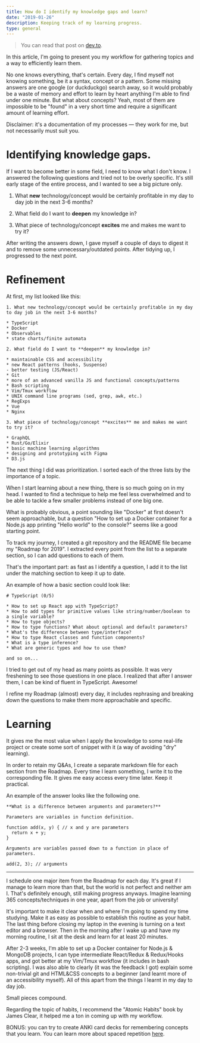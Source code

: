 ```yaml
---
title: How do I identify my knowledge gaps and learn?
date: "2019-01-26"
description: Keeping track of my learning progress.
type: general
---
```


> You can read that post on [dev.to](https://dev.to/bgord/how-do-i-identify-my-knowledge-gaps-and-learn-4mlc).

In this article, I'm going to present you my workflow for gathering topics and a way to efficiently learn them.

No one knows everything, that's certain. Every day, I find myself not knowing something, be it a syntax, concept or a pattern. Some missing answers are one google (or duckduckgo) search away, so it would probably be a waste of memory and effort to learn by heart anything I'm able to find under one minute.
But what about concepts? Yeah, most of them are impossible to be "found" in a very short time and require a significant amount of learning effort.

Disclaimer: it's a documentation of my processes — they work for me, but not necessarily must suit you.

# Identifying knowledge gaps.

If I want to become better in some field, I need to know what I don't know. I answered the following questions and tried not to be overly specific. It's still early stage of the entire process, and I wanted to see a big picture only.

1. What **new** technology/concept would be certainly profitable in my day to day job in the next 3-6 months?

2. What field do I want to **deepen** my knowledge in?

3. What piece of technology/concept **excites** me and makes me want to try it?

After writing the answers down, I gave myself a couple of days to digest it and to remove some unnecessary/outdated points. After tidying up, I progressed to the next point.

# Refinement

At first, my list looked like this:

```
1. What new technology/concept would be certainly profitable in my day to day job in the next 3-6 months?

* TypeScript
* Docker
* Observables
* state charts/finite automata

2. What field do I want to **deepen** my knowledge in?

* maintainable CSS and accessibility
* new React patterns (hooks, Suspense)
- better testing (JS/React)
* Git
* more of an advanced vanilla JS and functional concepts/patterns
* Bash scripting
* Vim/Tmux workflow
* UNIX command line programs (sed, grep, awk, etc.)
* RegExps
* Vue
* Nginx

3. What piece of technology/concept **excites** me and makes me want to try it?

* GraphQL
* Rust/Go/Elixir
* basic machine learning algorithms
* designing and prototyping with Figma
* D3.js

```

The next thing I did was prioritization. I sorted each of the three lists by the importance of a topic.

When I start learning about a new thing, there is so much going on in my head. I wanted to find a technique to help me feel less overwhelmed and to be able to tackle a few smaller problems instead of one big one.

What is probably obvious, a point sounding like "Docker" at first doesn't seem approachable, but a question "How to set up a Docker container for a Node.js app printing "Hello world" to the console?" seems like a good starting point.

To track my journey, I created a git repository and the README file became my "Roadmap for 2019". I extracted every point from the list to a separate section, so I can add questions to each of them.

That's the important part: as fast as I identify a question, I add it to the list under the matching section to keep it up to date.

An example of how a basic section could look like:

```
# TypeScript (0/5)

* How to set up React app with TypeScript?
* How to add types for primitive values like string/number/boolean to a single variable?
* How to type objects?
* How to type functions? What about optional and default parameters?
* What's the difference between type/interface?
* How to type React classes and function components?
* What is a type inference?
* What are generic types and how to use them?

and so on...
```

I tried to get out of my head as many points as possible. It was very freshening to see those questions in one place. I realized that after I answer them, I can be kind of fluent in TypeScript. Awesome!

I refine my Roadmap (almost) every day, it includes rephrasing and breaking down the questions to make them more approachable and specific.

# Learning

It gives me the most value when I apply the knowledge to some real-life project or create some sort of snippet with it (a way of avoiding "dry" learning).

In order to retain my Q&As, I create a separate markdown file for each section from the Roadmap. Every time I learn something, I write it to the corresponding file. It gives me easy access every time later. Keep it practical.

An example of the answer looks like the following one.

```
**What is a difference between arguments and parameters?**

Parameters are variables in function definition.

function add(x, y) { // x and y are parameters
  return x + y;
}

Arguments are variables passed down to a function in place of parameters.

add(2, 3); // arguments
```

---

I schedule one major item from the Roadmap for each day. It's great if I manage to learn more than that, but the world is not perfect and neither am I. That's definitely enough, still making progress anyways. Imagine learning 365 concepts/techniques in one year, apart from the job or university!

It's important to make it clear when and where I'm going to spend my time studying. Make it as easy as possible to establish this routine as your habit. The last thing before closing my laptop in the evening is turning on a text editor and a browser. Then in the morning after I wake up and have my morning routine, I sit at the desk and learn for at least 20 minutes.

After 2-3 weeks, I'm able to set up a Docker container for Node.js & MongoDB projects, I can type intermediate React/Redux & Redux/Hooks apps, and got better at my Vim/Tmux workflow (it includes in bash scripting).
I was also able to clearly (it was the feedback I got) explain some non-trivial git and HTML&CSS concepts to a beginner (and learnt more of an accessibility myself). All of this apart from the things I learnt in my day to day job.

Small pieces compound.

Regarding the topic of habits, I recommend the "Atomic Habits" book by James Clear, it helped me a ton in coming up with my workflow.

BONUS: you can try to create ANKI card decks for remembering concepts that you learn. You can learn more about spaced repetition [here](https://medium.freecodecamp.org/use-spaced-repetition-with-anki-to-learn-to-code-faster-7c334d448c3c).
